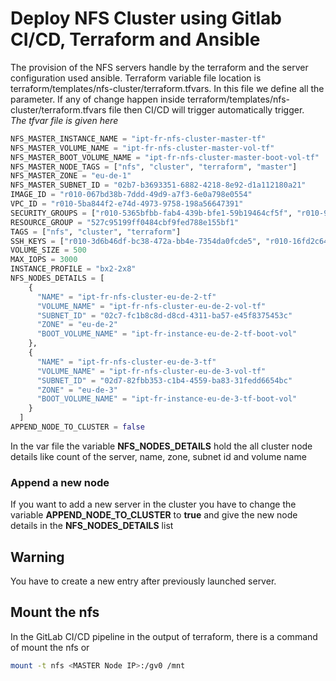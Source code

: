 
# Deploy NFS Cluster using Gitlab CI/CD, Terraform and Ansible 
The provision of the NFS servers handle by the terraform and the server configuration used ansible. Terraform variable file location is terraform/templates/nfs-cluster/terraform.tfvars. In this file we define all the parameter. If any of change happen inside terraform/templates/nfs-cluster/terraform.tfvars file then CI/CD will trigger automatically trigger. 
</br>
*The tfvar file is given here*

``` terraform
NFS_MASTER_INSTANCE_NAME = "ipt-fr-nfs-cluster-master-tf"
NFS_MASTER_VOLUME_NAME = "ipt-fr-nfs-cluster-master-vol-tf"
NFS_MASTER_BOOT_VOLUME_NAME = "ipt-fr-nfs-cluster-master-boot-vol-tf"
NFS_MASTER_NODE_TAGS = ["nfs", "cluster", "terraform", "master"]
NFS_MASTER_ZONE = "eu-de-1"
NFS_MASTER_SUBNET_ID = "02b7-b3693351-6882-4218-8e92-d1a112180a21"
IMAGE_ID = "r010-067bd38b-7ddd-49d9-a7f3-6e0a798e0554"
VPC_ID = "r010-5ba844f2-e74d-4973-9758-198a56647391"
SECURITY_GROUPS = ["r010-5365bfbb-fab4-439b-bfe1-59b19464cf5f", "r010-94c1e834-b639-46a0-85f6-1475c308d511"]
RESOURCE_GROUP = "527c95199ff0484cbf9fed788e155bf1"
TAGS = ["nfs", "cluster", "terraform"]
SSH_KEYS = ["r010-3d6b46df-bc38-472a-bb4e-7354da0fcde5", "r010-16fd2c64-d972-43e8-8588-80a587b0f71e", "r010-62837103-a38c-47bc-b8ec-97ee6bd1991a", "r010-419abec7-3a4a-465b-af7d-114946be033d"]
VOLUME_SIZE = 500
MAX_IOPS = 3000
INSTANCE_PROFILE = "bx2-2x8"
NFS_NODES_DETAILS = [ 
    {
      "NAME" = "ipt-fr-nfs-cluster-eu-de-2-tf"
      "VOLUME_NAME" = "ipt-fr-nfs-cluster-eu-de-2-vol-tf"
      "SUBNET_ID" = "02c7-fc1b8c8d-d8cd-4311-ba57-e45f8375453c"
      "ZONE" = "eu-de-2"
      "BOOT_VOLUME_NAME" = "ipt-fr-instance-eu-de-2-tf-boot-vol"
    },
    {
      "NAME" = "ipt-fr-nfs-cluster-eu-de-3-tf"
      "VOLUME_NAME" = "ipt-fr-nfs-cluster-eu-de-3-vol-tf"
      "SUBNET_ID" = "02d7-82fbb353-c1b4-4559-ba83-31fedd6654bc"
      "ZONE" = "eu-de-3"
      "BOOT_VOLUME_NAME" = "ipt-fr-instance-eu-de-3-tf-boot-vol"
    }   
  ]
APPEND_NODE_TO_CLUSTER = false
```

In the var file the variable **NFS_NODES_DETAILS** hold the all cluster node details like count of the server, name, zone, subnet id and volume name </br>

### Append a new node

If you want to add a new server in the cluster you have to change the variable **APPEND_NODE_TO_CLUSTER** to **true** and give the new node details in the **NFS_NODES_DETAILS** list

## Warning
You have to create a new entry after previously launched server.

## Mount the nfs
In the GitLab CI/CD pipeline in the output of terraform, there is a command of mount the nfs or 
``` bash
mount -t nfs <MASTER Node IP>:/gv0 /mnt

```
